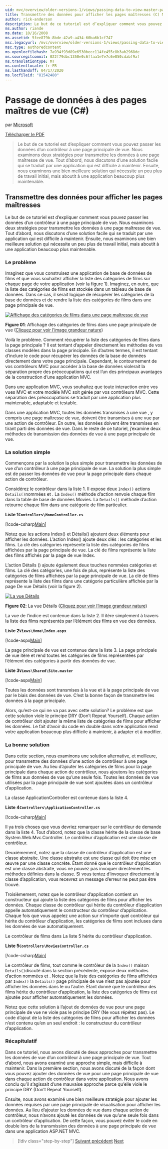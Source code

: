 ```yaml
---
uid: mvc/overview/older-versions-1/views/passing-data-to-view-master-pages-cs
title: Transmettre des données pour afficher les pages maîtresses (C) Microsoft Docs
author: rick-anderson
description: Le but de ce tutoriel est d’expliquer comment vous pouvez passer les données d’un contrôleur à une page principale de vue. Nous examinons deux stratégies pour transmettre des données à une vue m...
ms.author: riande
ms.date: 10/16/2008
ms.assetid: 5fee879b-8bde-42a9-a434-60ba6b1cf747
msc.legacyurl: /mvc/overview/older-versions-1/views/passing-data-to-view-master-pages-cs
msc.type: authoredcontent
ms.openlocfilehash: 7a934f93d89e6530becc114fe455c8b3ab2968de
ms.sourcegitcommit: 022f79dbc1350e0c6ffaa1e7e7c6e850cdabf9af
ms.translationtype: MT
ms.contentlocale: fr-FR
ms.lasthandoff: 04/17/2020
ms.locfileid: "81542480"
---
```

# <a name="passing-data-to-view-master-pages-c"></a>Passage de données à des pages maîtres de vue (C#)

par [Microsoft](https://github.com/microsoft)

[Télécharger le PDF](https://download.microsoft.com/download/e/f/3/ef3f2ff6-7424-48f7-bdaa-180ef64c3490/ASPNET_MVC_Tutorial_13_CS.pdf)

> Le but de ce tutoriel est d’expliquer comment vous pouvez passer les données d’un contrôleur à une page principale de vue. Nous examinons deux stratégies pour transmettre les données à une page maîtresse de vue. Tout d’abord, nous discutons d’une solution facile qui se traduit par une application qui est difficile à maintenir. Ensuite, nous examinons une bien meilleure solution qui nécessite un peu plus de travail initial, mais aboutit à une application beaucoup plus maintenable.

## <a name="passing-data-to-view-master-pages"></a>Transmettre des données pour afficher les pages maîtresses

Le but de ce tutoriel est d’expliquer comment vous pouvez passer les données d’un contrôleur à une page principale de vue. Nous examinons deux stratégies pour transmettre les données à une page maîtresse de vue. Tout d’abord, nous discutons d’une solution facile qui se traduit par une application qui est difficile à maintenir. Ensuite, nous examinons une bien meilleure solution qui nécessite un peu plus de travail initial, mais aboutit à une application beaucoup plus maintenable.

### <a name="the-problem"></a>Le problème

Imaginez que vous construisez une application de base de données de films et que vous souhaitez afficher la liste des catégories de films sur chaque page de votre application (voir la figure 1). Imaginez, en outre, que la liste des catégories de films est stockée dans un tableau de base de données. Dans ce cas, il serait logique de récupérer les catégories de la base de données et de rendre la liste des catégories de films dans une page principale de vue.

[![Affichage des catégories de films dans une page maîtresse de vue](passing-data-to-view-master-pages-cs/_static/image2.png)](passing-data-to-view-master-pages-cs/_static/image1.png)

**Figure 01**: Affichage des catégories de films dans une page principale de vue ([Cliquez pour voir l’image grandeur nature](passing-data-to-view-master-pages-cs/_static/image3.png))

Voilà le problème. Comment récupérer la liste des catégories de films dans la page principale ? Il est tentant d’appeler directement les méthodes de vos classes modèles dans la page principale. En d’autres termes, il est tentant d’inclure le code pour récupérer les données de la base de données directement dans votre page principale. Cependant, le contournement de vos contrôleurs MVC pour accéder à la base de données violerait la séparation propre des préoccupations qui est l’un des principaux avantages de la construction d’une application MVC.

Dans une application MVC, vous souhaitez que toute interaction entre vos vues MVC et votre modèle MVC soit gérée par vos contrôleurs MVC. Cette séparation des préoccupations se traduit par une application plus maintenable, adaptable et testable.

Dans une application MVC, toutes les données transmises à une vue , y compris une page maîtresse de vue, doivent être transmises à une vue par une action de contrôleur. En outre, les données doivent être transmises en tirant parti des données de vue. Dans le reste de ce tutoriel, j’examine deux méthodes de transmission des données de vue à une page principale de vue.

### <a name="the-simple-solution"></a>La solution simple

Commençons par la solution la plus simple pour transmettre les données de vue d’un contrôleur à une page principale de vue. La solution la plus simple est de passer les données de vue pour la page principale dans chaque action de contrôleur.

Considérez le contrôleur dans la liste 1. Il expose deux `Index()` actions `Details()`nommées et . La `Index()` méthode d’action renvoie chaque film dans la table de base de données Movies. La `Details()` méthode d’action retourne chaque film dans une catégorie de film particulier.

**Liste 1`Controllers\HomeController.cs`**

[!code-csharp[Main](passing-data-to-view-master-pages-cs/samples/sample1.cs)]

Notez que les actions Index() et Détails() ajoutent deux éléments pour afficher les données. L’action Index() ajoute deux clés : les catégories et les films. La clé des catégories représente la liste des catégories de films affichées par la page principale de vue. La clé de films représente la liste des films affichés par la page de vue Index.

L’action Détails () ajoute également deux touches nommées catégories et films. La clé des catégories, une fois de plus, représente la liste des catégories de films affichées par la page principale de vue. La clé de films représente la liste des films dans une catégorie particulière affichée par la page De vue Détails (voir la figure 2).

[![La vue Détails](passing-data-to-view-master-pages-cs/_static/image5.png)](passing-data-to-view-master-pages-cs/_static/image4.png)

**Figure 02**: La vue Détails ([Cliquez pour voir l’image grandeur nature](passing-data-to-view-master-pages-cs/_static/image6.png))

La vue de l’indice est contenue dans la liste 2. Il itère simplement à travers la liste des films représentés par l’élément des films en vue des données.

**Liste 2`Views\Home\Index.aspx`**

[!code-aspx[Main](passing-data-to-view-master-pages-cs/samples/sample2.aspx)]

La page principale de vue est contenue dans la liste 3. La page principale de vue itère et rend toutes les catégories de films représentées par l’élément des catégories à partir des données de vue.

**Liste 3`Views\Shared\Site.master`**

[!code-aspx[Main](passing-data-to-view-master-pages-cs/samples/sample3.aspx)]

Toutes les données sont transmises à la vue et à la page principale de vue par le biais des données de vue. C’est la bonne façon de transmettre les données à la page principale.

Alors, qu’est-ce qui ne va pas avec cette solution? Le problème est que cette solution viole le principe DRY (Don’t Repeat Yourself). Chaque action de contrôleur doit ajouter la même liste de catégories de films pour afficher les données. Le fait d’avoir du code en double dans votre application rend votre application beaucoup plus difficile à maintenir, à adapter et à modifier.

### <a name="the-good-solution"></a>La bonne solution

Dans cette section, nous examinons une solution alternative, et meilleure, pour transmettre des données d’une action de contrôleur à une page principale de vue. Au lieu d’ajouter les catégories de films pour la page principale dans chaque action de contrôleur, nous ajoutons les catégories de films aux données de vue qu’une seule fois. Toutes les données de vue utilisées par la page principale de vue sont ajoutées dans un contrôleur d’application.

La classe ApplicationController est contenue dans la liste 4.

**Liste 4`Controllers\ApplicationController.cs`**

[!code-csharp[Main](passing-data-to-view-master-pages-cs/samples/sample4.cs)]

Il ya trois choses que vous devriez remarquer sur le contrôleur de demande dans la liste 4. Tout d’abord, notez que la classe hérite de la classe de base System.Web.Mvc.Controller. Le contrôleur d’application est une classe de contrôleur.

Deuxièmement, notez que la classe de contrôleur d’application est une classe abstraite. Une classe abstraite est une classe qui doit être mise en œuvre par une classe concrète. Étant donné que le contrôleur d’application est une classe abstraite, vous ne pouvez pas invoquer directement les méthodes définies dans la classe. Si vous tentez d’invoquer directement la classe d’application, vous recevrez un message d’erreur ne peut pas être trouvé.

Troisièmement, notez que le contrôleur d’application contient un constructeur qui ajoute la liste des catégories de films pour afficher les données. Chaque classe de contrôleur qui hérite du contrôleur d’application appelle automatiquement le constructeur du contrôleur d’application. Chaque fois que vous appelez une action sur n’importe quel contrôleur qui hérite du contrôleur d’application, les catégories de films sont incluses dans les données de vue automatiquement.

Le contrôleur de films dans La liste 5 hérite du contrôleur d’application.

**Liste 5`Controllers\MoviesController.cs`**

[!code-csharp[Main](passing-data-to-view-master-pages-cs/samples/sample5.cs)]

Le contrôleur de films, tout comme le contrôleur de la `Index()` maison `Details()`discuté dans la section précédente, expose deux méthodes d’action nommées et . Notez que la liste des catégories de films affichées par `Index()` la `Details()` page principale de vue n’est pas ajoutée pour afficher les données dans le ou l’autre. Étant donné que le contrôleur des films hérite du contrôleur d’application, la liste des catégories de films est ajoutée pour afficher automatiquement les données.

Notez que cette solution à l’ajout de données de vue pour une page principale de vue ne viole pas le principe DRY (Ne vous répétez pas). Le code d’ajout de la liste des catégories de films pour afficher les données n’est contenu qu’en un seul endroit : le constructeur du contrôleur d’application.

### <a name="summary"></a>Récapitulatif

Dans ce tutoriel, nous avons discuté de deux approches pour transmettre les données de vue d’un contrôleur à une page principale de vue. Tout d’abord, nous avons examiné une approche simple, mais difficile à maintenir. Dans la première section, nous avons discuté de la façon dont vous pouvez ajouter des données de vue pour une page principale de vue dans chaque action de contrôleur dans votre application. Nous avons conclu qu’il s’agissait d’une mauvaise approche parce qu’elle viole le principe DRY (Don’t Repeat Yourself).

Ensuite, nous avons examiné une bien meilleure stratégie pour ajouter les données requises par une page principale de visualisation pour afficher les données. Au lieu d’ajouter les données de vue dans chaque action de contrôleur, nous n’avons ajouté les données de vue qu’une seule fois dans un contrôleur d’application. De cette façon, vous pouvez éviter le code en double lors de la transmission des données à une page principale de vue dans une application ASP.NET MVC.

> [!div class="step-by-step"]
> [Suivant précédent](creating-page-layouts-with-view-master-pages-cs.md)
> [Next](asp-net-mvc-views-overview-vb.md)
